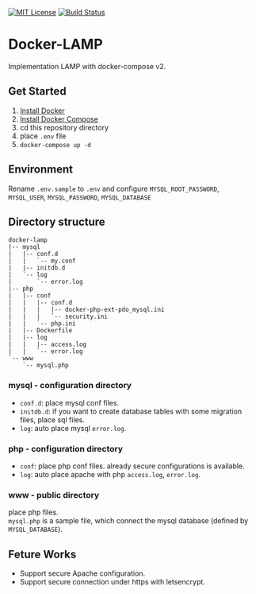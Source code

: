 [![MIT License](http://img.shields.io/badge/license-MIT-blue.svg?style=flat)](LICENSE)
[![Build Status](https://travis-ci.org/orleika/docker-lamp.svg?branch=master)](https://travis-ci.org/orleika/docker-lamp)

# Docker-LAMP
Implementation LAMP with docker-compose v2.

## Get Started
1. [Install Docker](https://docs.docker.com/engine/installation/)
2. [Install Docker Compose](https://docs.docker.com/compose/install/)
3. cd this repository directory
4. place `.env` file
5. `docker-compose up -d`

## Environment
Rename `.env.sample` to `.env` and configure `MYSQL_ROOT_PASSWORD`, `MYSQL_USER`, `MYSQL_PASSWORD`, `MYSQL_DATABASE`

## Directory structure
```
docker-lamp
|-- mysql
|   |-- conf.d
|   |   `-- my.conf
|   |-- initdb.d
|   `-- log
|       `-- error.log
|-- php
|   |-- conf
|   |   |-- conf.d
|   |   |   |-- docker-php-ext-pdo_mysql.ini
|   |   |   `-- security.ini
|   |   `-- php.ini
|   |-- Dockerfile
|   |-- log
|   |   |-- access.log
|   |   `-- error.log
`-- www
    `-- mysql.php
```

### mysql - configuration directory
- `conf.d`: place mysql conf files.
- `initdb.d`: if you want to create database tables with some migration files, place sql files.
- `log`: auto place mysql `error.log`.

### php - configuration directory
- `conf`: place php conf files. already secure configurations is available.
- `log`: auto place apache with php `access.log`, `error.log`.

### www - public directory
place php files.  
`mysql.php` is a sample file, which connect the mysql database (defined by `MYSQL_DATABASE`).

## Feture Works
- Support secure Apache configuration.
- Support secure connection under https with letsencrypt.
